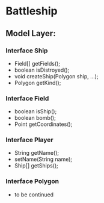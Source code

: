 # Battleship

## Model Layer:

### Interface Ship
- Field[] getFields();
- boolean isDistroyed();
- void createShip(Polygon ship, ...);
- Polygon getKind();

### Interface Field
- boolean isShip();
- boolean bomb();
- Point getCoordinates();

### Interface Player
- String getName();
- setName(String name);
- Ship[] getShips();

### Interface Polygon
- to be continued
